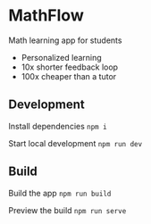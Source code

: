 # MathFlow

Math learning app for students

- Personalized learning
- 10x shorter feedback loop
- 100x cheaper than a tutor

## Development

Install dependencies `npm i`

Start local development `npm run dev`

## Build

Build the app `npm run build`

Preview the build `npm run serve`
